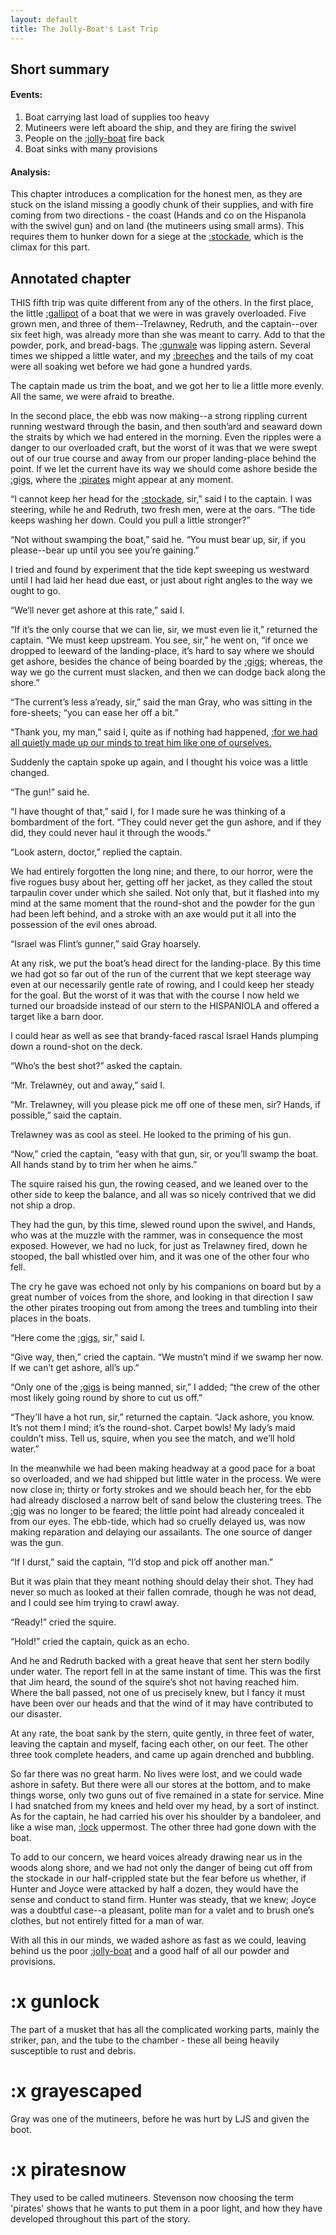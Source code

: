 ```yaml
---
layout: default
title: The Jolly-Boat's Last Trip
---
```

## Short summary  
#### Events:  
1. Boat carrying last load of supplies too heavy
2. Mutineers were left aboard the ship, and they are firing the swivel
3. People on the [:jolly-boat](https://en.wikipedia.org/wiki/Jolly_boat) fire back
4. Boat sinks with many provisions

#### Analysis:  
This chapter introduces a complication for the honest men, as they are stuck on the island missing a goodly chunk of their supplies, and with fire coming from two directions - the coast (Hands and co on the Hispanola with the swivel gun) and on land (the mutineers using small arms). This requires them to hunker down for a siege at the [:stockade](https://en.wikipedia.org/wiki/Stockade), which is the climax for this part. 

## Annotated chapter  
THIS fifth trip was quite different from any of the others. In the
first place, the little [:gallipot](https://en.wikipedia.org/wiki/Gallipot) of a boat that we were in was gravely
overloaded. Five grown men, and three of them--Trelawney, Redruth, and
the captain--over six feet high, was already more than she was meant
to carry. Add to that the powder, pork, and bread-bags. The [:gunwale](https://en.wikipedia.org/wiki/Gunwale) was
lipping astern. Several times we shipped a little water, and my [:breeches](https://en.wikipedia.org/wiki/Breeches)
and the tails of my coat were all soaking wet before we had gone a
hundred yards.

The captain made us trim the boat, and we got her to lie a little more
evenly. All the same, we were afraid to breathe.

In the second place, the ebb was now making--a strong rippling current
running westward through the basin, and then south’ard and seaward down
the straits by which we had entered in the morning. Even the ripples
were a danger to our overloaded craft, but the worst of it was that we
were swept out of our true course and away from our proper landing-place
behind the point. If we let the current have its way we should come
ashore beside the [:gigs](https://en.wikipedia.org/wiki/Gig_(boat)), where the [:pirates](#piratesnow) might appear at any moment.

“I cannot keep her head for the [:stockade](https://en.wikipedia.org/wiki/Stockade), sir,” said I to the captain.
I was steering, while he and Redruth, two fresh men, were at the oars.
“The tide keeps washing her down. Could you pull a little stronger?”

“Not without swamping the boat,” said he. “You must bear up, sir, if you
please--bear up until you see you’re gaining.”

I tried and found by experiment that the tide kept sweeping us westward
until I had laid her head due east, or just about right angles to the
way we ought to go.

“We’ll never get ashore at this rate,” said I.

“If it’s the only course that we can lie, sir, we must even lie it,”
 returned the captain. “We must keep upstream. You see, sir,” he went on,
“if once we dropped to leeward of the landing-place, it’s hard to say
where we should get ashore, besides the chance of being boarded by the
[:gigs](https://en.wikipedia.org/wiki/Gig_(boat)); whereas, the way we go the current must slacken, and then we can
dodge back along the shore.”

“The current’s less a’ready, sir,” said the man Gray, who was sitting in
the fore-sheets; “you can ease her off a bit.”

“Thank you, my man,” said I, quite as if nothing had happened, [:for we
had all quietly made up our minds to treat him like one of ourselves.](#grayescaped)

Suddenly the captain spoke up again, and I thought his voice was a
little changed.

“The gun!” said he.

“I have thought of that,” said I, for I made sure he was thinking of a
bombardment of the fort. “They could never get the gun ashore, and if
they did, they could never haul it through the woods.”

“Look astern, doctor,” replied the captain.

We had entirely forgotten the long nine; and there, to our horror, were
the five rogues busy about her, getting off her jacket, as they called
the stout tarpaulin cover under which she sailed. Not only that, but
it flashed into my mind at the same moment that the round-shot and the
powder for the gun had been left behind, and a stroke with an axe would
put it all into the possession of the evil ones abroad.

“Israel was Flint’s gunner,” said Gray hoarsely.

At any risk, we put the boat’s head direct for the landing-place. By
this time we had got so far out of the run of the current that we kept
steerage way even at our necessarily gentle rate of rowing, and I could
keep her steady for the goal. But the worst of it was that with the
course I now held we turned our broadside instead of our stern to the
HISPANIOLA and offered a target like a barn door.

I could hear as well as see that brandy-faced rascal Israel Hands
plumping down a round-shot on the deck.

“Who’s the best shot?” asked the captain.

“Mr. Trelawney, out and away,” said I.

“Mr. Trelawney, will you please pick me off one of these men, sir?
Hands, if possible,” said the captain.

Trelawney was as cool as steel. He looked to the priming of his gun.

“Now,” cried the captain, “easy with that gun, sir, or you’ll swamp the
boat. All hands stand by to trim her when he aims.”

The squire raised his gun, the rowing ceased, and we leaned over to the
other side to keep the balance, and all was so nicely contrived that we
did not ship a drop.

They had the gun, by this time, slewed round upon the swivel, and Hands,
who was at the muzzle with the rammer, was in consequence the most
exposed. However, we had no luck, for just as Trelawney fired, down he
stooped, the ball whistled over him, and it was one of the other four
who fell.

The cry he gave was echoed not only by his companions on board but by a
great number of voices from the shore, and looking in that direction
I saw the other pirates trooping out from among the trees and tumbling
into their places in the boats.

“Here come the [:gigs](https://en.wikipedia.org/wiki/Gig_(boat)), sir,” said I.

“Give way, then,” cried the captain. “We mustn’t mind if we swamp her
now. If we can’t get ashore, all’s up.”

“Only one of the [:gigs](https://en.wikipedia.org/wiki/Gig_(boat)) is being manned, sir,” I added; “the crew of the
other most likely going round by shore to cut us off.”

“They’ll have a hot run, sir,” returned the captain. “Jack ashore, you
know. It’s not them I mind; it’s the round-shot. Carpet bowls! My lady’s
maid couldn’t miss. Tell us, squire, when you see the match, and we’ll
hold water.”

In the meanwhile we had been making headway at a good pace for a boat so
overloaded, and we had shipped but little water in the process. We were
now close in; thirty or forty strokes and we should beach her, for the
ebb had already disclosed a narrow belt of sand below the clustering
trees. The [:gig](https://en.wikipedia.org/wiki/Gig_(boat)) was no longer to be feared; the little point had already
concealed it from our eyes. The ebb-tide, which had so cruelly delayed
us, was now making reparation and delaying our assailants. The one
source of danger was the gun.

“If I durst,” said the captain, “I’d stop and pick off another man.”

But it was plain that they meant nothing should delay their shot. They
had never so much as looked at their fallen comrade, though he was not
dead, and I could see him trying to crawl away.

“Ready!” cried the squire.

“Hold!” cried the captain, quick as an echo.

And he and Redruth backed with a great heave that sent her stern bodily
under water. The report fell in at the same instant of time. This was
the first that Jim heard, the sound of the squire’s shot not having
reached him. Where the ball passed, not one of us precisely knew, but I
fancy it must have been over our heads and that the wind of it may have
contributed to our disaster.

At any rate, the boat sank by the stern, quite gently, in three feet of
water, leaving the captain and myself, facing each other, on our feet.
The other three took complete headers, and came up again drenched and
bubbling.

So far there was no great harm. No lives were lost, and we could wade
ashore in safety. But there were all our stores at the bottom, and to
make things worse, only two guns out of five remained in a state for
service. Mine I had snatched from my knees and held over my head, by
a sort of instinct. As for the captain, he had carried his over his
shoulder by a bandoleer, and like a wise man, [:lock](#gunlock) uppermost. The other
three had gone down with the boat.

To add to our concern, we heard voices already drawing near us in the
woods along shore, and we had not only the danger of being cut off from
the stockade in our half-crippled state but the fear before us whether,
if Hunter and Joyce were attacked by half a dozen, they would have the
sense and conduct to stand firm. Hunter was steady, that we knew; Joyce
was a doubtful case--a pleasant, polite man for a valet and to brush
one’s clothes, but not entirely fitted for a man of war.

With all this in our minds, we waded ashore as fast as we could, leaving
behind us the poor [:jolly-boat](https://en.wikipedia.org/wiki/Jolly_boat) and a good half of all our powder and
provisions.

# :x gunlock
The part of a musket that has all the complicated working parts, mainly the striker, pan, and the tube to the chamber - these all being heavily susceptible to rust and debris.
# :x grayescaped
Gray was one of the mutineers, before he was hurt by LJS and given the boot.
# :x piratesnow
They used to be called mutineers. Stevenson now choosing the term 'pirates' shows that he wants to put them in a poor light, and how they have developed throughout this part of the story.
